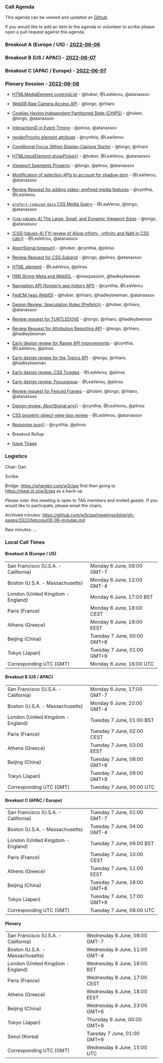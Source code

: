 ### Call Agenda

This agenda can be viewed and updated on [Github](https://github.com/w3ctag/meetings/blob/gh-pages/2022/telcons/06-06-agenda.md).

If you would like to add an item to the agenda or volunteer to scribe please open a pull request against this agenda.

### Breakout A (Europe / US) - [2022-06-06](https://www.timeanddate.com/worldclock/converter.html?iso=20220606T160000&p1=224&p2=43&p3=136&p4=195&p5=26&p6=33&p7=248&p8=235)

### Breakout B (US / APAC) - [2022-06-07](https://www.timeanddate.com/worldclock/converter.html?iso=20220607T000000&p1=224&p2=43&p3=136&p4=195&p5=26&p6=33&p7=248&p8=235)

### Breakout C (APAC / Europe) - [2022-06-07](https://www.timeanddate.com/worldclock/converter.html?iso=20220607T080000&p1=224&p2=43&p3=136&p4=195&p5=26&p6=33&p7=248&p8=235)

### Plenary Session - [2022-06-08](https://www.timeanddate.com/worldclock/converter.html?iso=20220608T150000&p1=224&p2=43&p3=136&p4=195&p5=26&p6=33&p7=248&p8=235)

* [HTMLMediaElement controlsList](https://github.com/w3ctag/design-reviews/issues/643) - @hober, @LeaVerou, @atanassov
* [WebXR Raw Camera Access API](https://github.com/w3ctag/design-reviews/issues/652) - @torgo, @rhiaro
* [Cookies Having Independent Partitioned State (CHIPS)](https://github.com/w3ctag/design-reviews/issues/654) - @hober, @torgo, @atanassov
* [InteractionID in Event Timing](https://github.com/w3ctag/design-reviews/issues/670) - @plinss, @atanassov
* [renderPriority element attribute](https://github.com/w3ctag/design-reviews/issues/676) - @cynthia, @LeaVerou
* [Conditional Focus (When Display-Capture Starts)](https://github.com/w3ctag/design-reviews/issues/679) - @torgo, @rhiaro
* [HTMLInputElement showPicker()](https://github.com/w3ctag/design-reviews/issues/688) - @hober, @LeaVerou, @atanassov
* [Viewport Segments Property](https://github.com/w3ctag/design-reviews/issues/689) - @torgo, @plinss, @atanassov
* [Modification of selection APIs to account for shadow dom](https://github.com/w3ctag/design-reviews/issues/694) - @LeaVerou, @atanassov
* [Review Request for adding video- prefixed media features](https://github.com/w3ctag/design-reviews/issues/697) - @cynthia, @LeaVerou
* [`prefers-reduced-data` CSS Media Query](https://github.com/w3ctag/design-reviews/issues/705) - @LeaVerou, @torgo, @atanassov
* [[css-values-4] The Large, Small, and Dynamic Viewport Sizes](https://github.com/w3ctag/design-reviews/issues/706) - @torgo, @atanassov
* [[CSS-Values-4] FYI review of Allow infinity, -infinity and NaN in CSS calc()](https://github.com/w3ctag/design-reviews/issues/708) - @LeaVerou, @atanassov
* [AbortSignal.timeout()](https://github.com/w3ctag/design-reviews/issues/711) - @hober, @cynthia, @plinss
* [Review Request for CSS Subgrid](https://github.com/w3ctag/design-reviews/issues/712) - @torgo, @plinss, @atanassov
* [<search> HTML element](https://github.com/w3ctag/design-reviews/issues/714) - @LeaVerou, @plinss
* [I18N String-Meta and WebIDL](https://github.com/w3ctag/design-reviews/issues/716) - @maxpassion, @hadleybeeman
* [Navigation API (formerly app history API)](https://github.com/w3ctag/design-reviews/issues/717) - @cynthia, @LeaVerou
* [FedCM (was WebID)](https://github.com/w3ctag/design-reviews/issues/718) - @hober, @rhiaro, @hadleybeeman, @atanassov
* [Design Review: Speculation Rules (Prefetch)](https://github.com/w3ctag/design-reviews/issues/721) - @hober, @rhiaro, @atanassov
* [Review request for TURTLEDOVE](https://github.com/w3ctag/design-reviews/issues/723) - @torgo, @rhiaro, @hadleybeeman
* [Review Request for Attribution Reporting API](https://github.com/w3ctag/design-reviews/issues/724) - @torgo, @rhiaro, @hadleybeeman
* [Early design review for Range API improvements](https://github.com/w3ctag/design-reviews/issues/725) - @cynthia, @LeaVerou, @plinss
* [Early design review for the Topics API](https://github.com/w3ctag/design-reviews/issues/726) - @torgo, @rhiaro, @hadleybeeman
* [Early design review: CSS Toggles](https://github.com/w3ctag/design-reviews/issues/730) - @LeaVerou, @plinss
* [Early design review: Focusgroup](https://github.com/w3ctag/design-reviews/issues/732) - @LeaVerou, @plinss
* [Review request for Fenced Frames](https://github.com/w3ctag/design-reviews/issues/735) - @hober, @torgo, @rhiaro, @atanassov
* [Design review: AbortSignal.any()](https://github.com/w3ctag/design-reviews/issues/737) - @cynthia, @LeaVerou, @plinss
* [CSS property object-view-box review](https://github.com/w3ctag/design-reviews/issues/740) - @LeaVerou, @atanassov
* [Response.json()](https://github.com/w3ctag/design-reviews/issues/741) - @cynthia, @plinss

* Breakout Rollup
* [Issue Triage](https://github.com/w3ctag/design-reviews/issues?q=is%3Aissue+is%3Aopen+label%3A%22Progress%3A+untriaged%22)

### Logistics

Chair: Dan

Scribe:

Bridge: https://whereby.com/w3ctag first then going to https://meet.jit.si/w3ctag as a back-up

*Please note*: this meeting is open to TAG members and invited guests. If you would like to participate, please email the chairs.

Archived minutes: https://github.com/w3ctag/meetings/blob/gh-pages/2022/telcons/06-06-minutes.md

Raw minutes: ...


### Local Call Times

#### Breakout A (Europe / US)

<table>
<tr><td> San Francisco (U.S.A. - California) <td> Monday 6 June, 09:00 GMT-7</td></tr>
<tr><td> Boston (U.S.A. - Massachusetts) <td> Monday 6 June, 12:00 GMT-4</td></tr>
<tr><td> London (United Kingdom - England) <td> Monday 6 June, 17:00 BST</td></tr>
<tr><td> Paris (France) <td> Monday 6 June, 18:00 CEST</td></tr>
<tr><td> Athens (Greece) <td> Monday 6 June, 19:00 EEST</td></tr>
<tr><td> Beijing (China) <td> Tuesday 7 June, 00:00 GMT+8</td></tr>
<tr><td> Tokyo (Japan) <td> Tuesday 7 June, 01:00 GMT+9</td></tr>
<tr><td> Corresponding UTC (GMT) <td> Monday 6 June, 16:00 UTC</td></tr>
</table>

#### Breakout B (US / APAC)

<table>
<tr><td> San Francisco (U.S.A. - California) <td> Monday 6 June, 17:00 GMT-7</td></tr>
<tr><td> Boston (U.S.A. - Massachusetts) <td> Monday 6 June, 20:00 GMT-4</td></tr>
<tr><td> London (United Kingdom - England) <td> Tuesday 7 June, 01:00 BST</td></tr>
<tr><td> Paris (France) <td> Tuesday 7 June, 02:00 CEST</td></tr>
<tr><td> Athens (Greece) <td> Tuesday 7 June, 03:00 EEST</td></tr>
<tr><td> Beijing (China) <td> Tuesday 7 June, 08:00 GMT+8</td></tr>
<tr><td> Tokyo (Japan) <td> Tuesday 7 June, 09:00 GMT+9</td></tr>
<tr><td> Corresponding UTC (GMT) <td> Tuesday 7 June, 00:00 UTC</td></tr>
</table>

#### Breakout C (APAC / Europe)

<table>
<tr><td> San Francisco (U.S.A. - California) <td> Tuesday 7 June, 01:00 GMT-7</td></tr>
<tr><td> Boston (U.S.A. - Massachusetts) <td> Tuesday 7 June, 04:00 GMT-4</td></tr>
<tr><td> London (United Kingdom - England) <td> Tuesday 7 June, 09:00 BST</td></tr>
<tr><td> Paris (France) <td> Tuesday 7 June, 10:00 CEST</td></tr>
<tr><td> Athens (Greece) <td> Tuesday 7 June, 11:00 EEST</td></tr>
<tr><td> Beijing (China) <td> Tuesday 7 June, 16:00 GMT+8</td></tr>
<tr><td> Tokyo (Japan) <td> Tuesday 7 June, 17:00 GMT+9</td></tr>
<tr><td> Corresponding UTC (GMT) <td> Tuesday 7 June, 08:00 UTC</td></tr>
</table>

#### Plenary

<table>
<tr><td> San Francisco (U.S.A. - California) <td> Wednesday 8 June, 08:00 GMT-7</td></tr>
<tr><td> Boston (U.S.A. - Massachusetts) <td> Wednesday 8 June, 11:00 GMT-4</td></tr>
<tr><td> London (United Kingdom - England) <td> Wednesday 8 June, 16:00 BST</td></tr>
<tr><td> Paris (France) <td> Wednesday 8 June, 17:00 CEST</td></tr>
<tr><td> Athens (Greece) <td> Wednesday 8 June, 18:00 EEST</td></tr>
<tr><td> Beijing (China) <td> Wednesday 8 June, 23:00 GMT+8</td></tr>
<tr><td> Tokyo (Japan) <td> Thursday 9 June, 00:00 GMT+9</td></tr>
<tr><td> Seoul (Korea) <td> Tuesday 7 June, 01:00 GMT+9</td></tr>
<tr><td> Corresponding UTC (GMT) <td> Wednesday 8 June, 15:00 UTC</td></tr>
</table>
